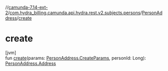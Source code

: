 //[camunda-7.14-ext-2](../../../index.md)/[com.hydra_billing.camunda.api.hydra.rest.v2.subjects.persons](../index.md)/[PersonAddress](index.md)/[create](create.md)

# create

[jvm]\
fun [create](create.md)(params: [PersonAddress.CreateParams](-create-params/index.md), personId: Long): [PersonAddress.Address](-address/index.md)
